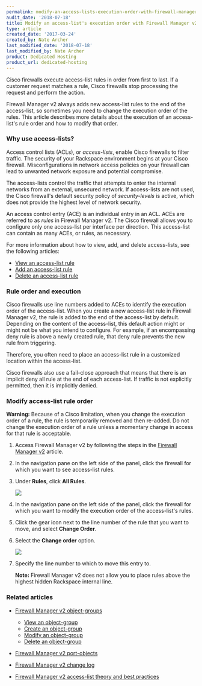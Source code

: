 ```yaml
---
permalink: modify-an-access-lists-execution-order-with-firewall-manager-v2/
audit_date: '2018-07-18'
title: Modify an access-list's execution order with Firewall Manager v2
type: article
created_date: '2017-03-24'
created_by: Nate Archer
last_modified_date: '2018-07-18'
last_modified_by: Nate Archer
product: Dedicated Hosting
product_url: dedicated-hosting
---
```


Cisco firewalls execute access-list rules in order from first to last. If a customer request matches a rule, Cisco firewalls stop processing the request and perform the action.

Firewall Manager v2 always adds new access-list rules to the end of the access-list, so sometimes you need to change the execution order of the rules. This article describes more details about the execution of an access-list's rule order and how to modify that order.

### Why use access-lists?

Access control lists (ACLs), or *access-lists*, enable Cisco firewalls to filter traffic. The security of your Rackspace environment begins at your Cisco firewall. Misconfigurations in network access policies on your firewall can lead to unwanted network exposure and potential compromise.

The access-lists control the traffic that attempts to enter the internal networks from an external, unsecured network. If access-lists are not used, the Cisco firewall's default security policy of _security-levels_ is active, which does not provide the highest level of network security.

An access control entry (ACE) is an individual entry in an ACL. ACEs are referred to as _rules_ in Firewall Manager v2. The Cisco firewall allows you to configure only one access-list per interface per direction. This access-list can contain as many ACEs, or rules, as necessary.

For more information about how to view, add, and delete access-lists, see the following articles:

- [View an access-list rule](/how-to/view-an-access-list-rules-with-firewall-manager-v2)
- [Add an access-list rule](/how-to/add-an-access-list-rule-with-firewall-manager-v2)
- [Delete an access-list rule](/how-to/delete-an-access-list-rule-with-firewall-manager-v2)

### Rule order and execution

Cisco firewalls use line numbers added to ACEs to identify the execution order of the access-list. When you create a new access-list rule in Firewall Manager v2, the rule is added to the end of the access-list by default. Depending on the content of the access-list, this default action might or might not be what you intend to configure. For example, if an encompassing deny rule is above a newly created rule, that deny rule prevents the new rule from triggering.

Therefore, you often need to place an access-list rule in a customized location within the access-list.

Cisco firewalls also use a fail-close approach that means that there is an implicit deny all rule at the end of each access-list. If traffic is not explicitly permitted, then it is implicitly denied.

### Modify access-list rule order

**Warning:** Because of a Cisco limitation, when you change the execution order of a rule, the rule is temporarily removed and then re-added. Do not change the execution order of a rule unless a momentary change in access for that rule is acceptable.

1. Access Firewall Manager v2 by following the steps in the [Firewall Manager v2](/how-to/firewall-manager-v2) article.

2. In the navigation pane on the left side of the panel, click the firewall for which you want to see access-list rules.

3. Under **Rules**, click **All Rules**.

    <img src="{% asset_path dedicated-hosting/firewall-manager-v2-access-list-rules/image-rules.png %}" />

4. In the navigation pane on the left side of the panel, click the firewall for which you want to modify the execution order of the access-list's rules.

5. Click the gear icon next to the line number of the rule that you want to move, and select **Change Order**.

6. Select the **Change order** option.

    <img src="{% asset_path dedicated-hosting/firewall-manager-v2-access-list-rules/image-line-number.png %}" />

7. Specify the line number to which to move this entry to.

   **Note:** Firewall Manager v2 does not allow you to place rules above the highest hidden Rackspace internal line.

### Related articles

- [Firewall Manager v2 object-groups](/how-to/firewall-manager-v2-object-groups)

   - [View an object-group](/how-to/view-an-object-group-with-firewall-manager-v2)
   - [Create an object-group](/how-to/create-an-object-group-with-firewall-manager-v2)
   - [Modify an object-group](/how-to/modify-an-object-group-with-firewall-manager-v2)
   - [Delete an object-group](/how-to/delete-an-object-group-with-firewall-manager-v2)

- [Firewall Manager v2 port-objects](/how-to/firewall-manager-v2-port-groups)
- [Firewall Manager v2 change log](/how-to/firewall-manager-v2-change-log)
- [Firewall Manager v2 access-list theory and best practices](/how-to/firewall-manager-v2-access-list-theory-and-best-practices)
